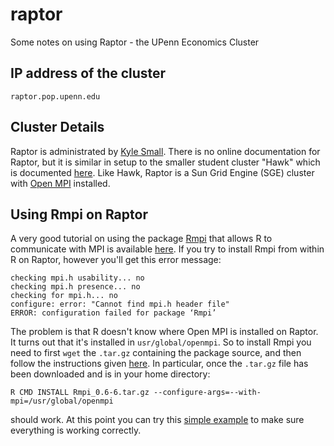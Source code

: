 # raptor
Some notes on using Raptor - the UPenn Economics Cluster 

## IP address of the cluster
`raptor.pop.upenn.edu`

## Cluster Details
Raptor is administrated by [Kyle Small](https://www.sas.upenn.edu/computing/people/small). There is no online documentation for Raptor, but it is similar in setup to the smaller student cluster "Hawk" which is documented [here](http://sites.sas.upenn.edu/ks347/book/hawk-cluster). Like Hawk, Raptor is a Sun Grid Engine (SGE) cluster with [Open MPI](https://www.open-mpi.org/) installed.

## Using Rmpi on Raptor
A very good tutorial on using the package [Rmpi](https://cran.r-project.org/) that allows R to communicate with MPI is available [here](http://borisv.lk.net/howtos/grid-mpi-r-howto.html). If you try to install Rmpi from within R on Raptor, however you'll get this error message:

    checking mpi.h usability... no
    checking mpi.h presence... no
    checking for mpi.h... no
    configure: error: "Cannot find mpi.h header file"
    ERROR: configuration failed for package ‘Rmpi’

The problem is that R doesn't know where Open MPI is installed on Raptor. It turns out that it's installed in `usr/global/openmpi`. So to install Rmpi you need to first `wget` the `.tar.gz` containing the package source, and then follow the instructions given [here](http://www.stats.uwo.ca/faculty/yu/Rmpi/install.htm). In particular, once the `.tar.gz` file has been downloaded and is in your home directory:

    R CMD INSTALL Rmpi_0.6-6.tar.gz --configure-args=--with-mpi=/usr/global/openmpi

should work. At this point you can try this [simple example](http://borisv.lk.net/howtos/grid-mpi-r-howto.html) to make sure everything is working correctly.
